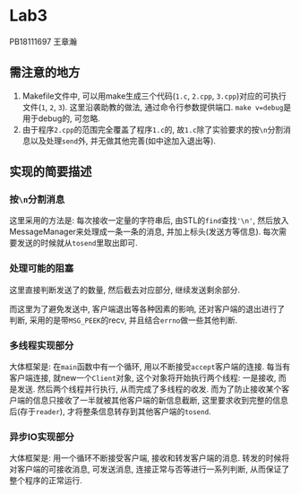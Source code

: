 # Lab3

PB18111697 王章瀚

## 需注意的地方

1. Makefile文件中, 可以用make生成三个代码(`1.c`, `2.cpp`, `3.cpp`)对应的可执行文件(`1`, `2`, `3`). 这里沿袭助教的做法, 通过命令行参数提供端口. `make v=debug`是用于debug的, 可忽略. 
2. 由于程序`2.cpp`的范围完全覆盖了程序`1.c`的, 故`1.c`除了实验要求的按`\n`分割消息以及处理`send`外, 并无做其他完善(如中途加入退出等).

## 实现的简要描述

### 按`\n`分割消息

这里采用的方法是: 每次接收一定量的字符串后, 由STL的`find`查找`'\n'`, 然后放入MessageManager来处理成一条一条的消息, 并加上标头(发送方等信息).
每次需要发送的时候就从`tosend`里取出即可.

### 处理可能的阻塞

这里直接判断发送了的数量, 然后截去对应部分, 继续发送剩余部分.

而这里为了避免发送中, 客户端退出等各种因素的影响, 还对客户端的退出进行了判断, 采用的是带`MSG_PEEK`的recv, 并且结合`errno`做一些其他判断.

### 多线程实现部分

大体框架是: 在`main`函数中有一个循环, 用以不断接受`accept`客户端的连接. 每当有客户端连接, 就new一个`Client`对象, 这个对象将开始执行两个线程: 一是接收, 而是发送. 然后两个线程并行执行, 从而完成了多线程的收发. 而为了防止接收某个客户端的信息只接收了一半就被其他客户端的新信息截断, 这里要求收到完整的信息后(存于`reader`), 才将整条信息转存到其他客户端的`tosend`.

### 异步IO实现部分

大体框架是: 用一个循环不断接受客户端, 接收和转发客户端的消息. 转发的时候将对客户端的可接收消息, 可发送消息, 连接正常与否等进行一系列判断, 从而保证了整个程序的正常运行.
